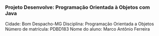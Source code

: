 ### Projeto Desenvolve: Programação Orientada à Objetos com Java
Cidade: Bom Despacho-MG
Disciplina: Programação Orientada a Objetos
Número de matrícula: PDBD183
Nome do aluno: Marco Antônio Ferreira 
